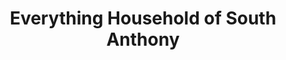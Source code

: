 ---
title: "Everything Household of South Anthony"
url: /fort-wayne/everything-household-of-south-anthony/
shop: clothes
---